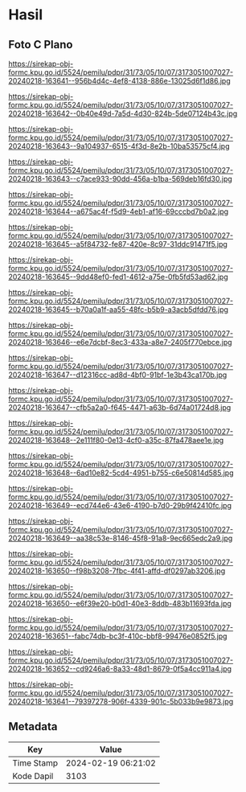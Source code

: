 # Hasil

## Foto C Plano

https://sirekap-obj-formc.kpu.go.id/5524/pemilu/pdpr/31/73/05/10/07/3173051007027-20240218-163641--956b4d4c-4ef8-4138-886e-13025d6f1d86.jpg

https://sirekap-obj-formc.kpu.go.id/5524/pemilu/pdpr/31/73/05/10/07/3173051007027-20240218-163642--0b40e49d-7a5d-4d30-824b-5de07124b43c.jpg

https://sirekap-obj-formc.kpu.go.id/5524/pemilu/pdpr/31/73/05/10/07/3173051007027-20240218-163643--9a104937-6515-4f3d-8e2b-10ba53575cf4.jpg

https://sirekap-obj-formc.kpu.go.id/5524/pemilu/pdpr/31/73/05/10/07/3173051007027-20240218-163643--c7ace933-90dd-456a-b1ba-569deb16fd30.jpg

https://sirekap-obj-formc.kpu.go.id/5524/pemilu/pdpr/31/73/05/10/07/3173051007027-20240218-163644--a675ac4f-f5d9-4eb1-af16-69cccbd7b0a2.jpg

https://sirekap-obj-formc.kpu.go.id/5524/pemilu/pdpr/31/73/05/10/07/3173051007027-20240218-163645--a5f84732-fe87-420e-8c97-31ddc91471f5.jpg

https://sirekap-obj-formc.kpu.go.id/5524/pemilu/pdpr/31/73/05/10/07/3173051007027-20240218-163645--9dd48ef0-fed1-4612-a75e-0fb5fd53ad62.jpg

https://sirekap-obj-formc.kpu.go.id/5524/pemilu/pdpr/31/73/05/10/07/3173051007027-20240218-163645--b70a0a1f-aa55-48fc-b5b9-a3acb5dfdd76.jpg

https://sirekap-obj-formc.kpu.go.id/5524/pemilu/pdpr/31/73/05/10/07/3173051007027-20240218-163646--e6e7dcbf-8ec3-433a-a8e7-2405f770ebce.jpg

https://sirekap-obj-formc.kpu.go.id/5524/pemilu/pdpr/31/73/05/10/07/3173051007027-20240218-163647--d12316cc-ad8d-4bf0-91bf-1e3b43ca170b.jpg

https://sirekap-obj-formc.kpu.go.id/5524/pemilu/pdpr/31/73/05/10/07/3173051007027-20240218-163647--cfb5a2a0-f645-4471-a63b-6d74a01724d8.jpg

https://sirekap-obj-formc.kpu.go.id/5524/pemilu/pdpr/31/73/05/10/07/3173051007027-20240218-163648--2e111f80-0e13-4cf0-a35c-87fa478aee1e.jpg

https://sirekap-obj-formc.kpu.go.id/5524/pemilu/pdpr/31/73/05/10/07/3173051007027-20240218-163648--6ad10e82-5cd4-4951-b755-c6e50814d585.jpg

https://sirekap-obj-formc.kpu.go.id/5524/pemilu/pdpr/31/73/05/10/07/3173051007027-20240218-163649--ecd744e6-43e6-4190-b7d0-29b9f42410fc.jpg

https://sirekap-obj-formc.kpu.go.id/5524/pemilu/pdpr/31/73/05/10/07/3173051007027-20240218-163649--aa38c53e-8146-45f8-91a8-9ec665edc2a9.jpg

https://sirekap-obj-formc.kpu.go.id/5524/pemilu/pdpr/31/73/05/10/07/3173051007027-20240218-163650--f98b3208-7fbc-4f41-affd-df0297ab3206.jpg

https://sirekap-obj-formc.kpu.go.id/5524/pemilu/pdpr/31/73/05/10/07/3173051007027-20240218-163650--e6f39e20-b0d1-40e3-8ddb-483b11693fda.jpg

https://sirekap-obj-formc.kpu.go.id/5524/pemilu/pdpr/31/73/05/10/07/3173051007027-20240218-163651--fabc74db-bc3f-410c-bbf8-99476e0852f5.jpg

https://sirekap-obj-formc.kpu.go.id/5524/pemilu/pdpr/31/73/05/10/07/3173051007027-20240218-163652--cd9246a6-8a33-48d1-8679-0f5a4cc911a4.jpg

https://sirekap-obj-formc.kpu.go.id/5524/pemilu/pdpr/31/73/05/10/07/3173051007027-20240218-163641--79397278-906f-4339-901c-5b033b9e9873.jpg


## Metadata

| Key        | Value               |
| ---------- | ------------------- |
| Time Stamp | 2024-02-19 06:21:02 |
| Kode Dapil | 3103                |




